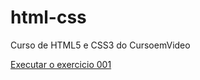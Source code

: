 # html-css
 Curso de HTML5 e CSS3 do CursoemVideo

<a href= "https://caiquefirmino7.github.io/html-css/Exercicios/EX001/index.html">Executar o exercicio 001 </a>